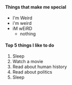 #### Things that make me special

* I'm Weird
* i'm weird
* iM wEiRD
  * nothing

#### Top 5 things I like to do
1. Sleep
2. Watch a movie
3. Read about human history
4. Read about politics
5. Sleep

